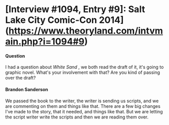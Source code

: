 # [Interview #1094, Entry #9]: Salt Lake City Comic-Con 2014](https://www.theoryland.com/intvmain.php?i=1094#9)

#### Question

I had a question about
*White Sand*
, we both read the draft of it, it's going to graphic novel. What's your involvement with that? Are you kind of passing over the draft?

#### Brandon Sanderson

We passed the book to the writer, the writer is sending us scripts, and we are commenting on them and things like that. There are a few big changes I've made to the story, that it needed, and things like that. But we are letting the script writer write the scripts and then we are reading them over.

